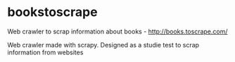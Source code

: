# bookstoscrape
Web crawler to scrap information about books - http://books.toscrape.com/

Web crawler made with scrapy.
Designed as a studie test to scrap information from websites
